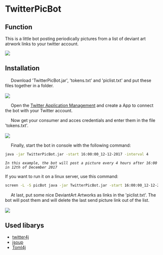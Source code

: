 # TwitterPicBot

## Function

This is a little bot posting periodically pictures from a list of deviant art atrwork links to your twitter account.

<img src="http://image.prntscr.com/image/7394b1559737428db2dbe196c9e08f2d.png"/>

## Installation

<img src="https://image.flaticon.com/icons/svg/188/188234.svg" width="15"/>  Download 'TwitterPicBot.jar', 'tokens.txt' and 'piclist.txt' and put these files together in a folder.
<br/><br/><img src="http://image.prntscr.com/image/66fd1df88dda4d3594fa49120c9e8358.png" width=""/>

<img src="https://image.flaticon.com/icons/svg/188/188235.svg" width="15"/>  Open the <a href="https://apps.twitter.com/" target="_blank">Twitter Application Management</a> and create a App to connect the bot with your Twitter account.

<img src="https://image.flaticon.com/icons/svg/188/188236.svg" width="15"/>  Now get your consumer and acces credentials and enter them in the file 'tokens.txt'.
<br/><br/><img src="http://image.prntscr.com/image/18d93acf2730406c81c891abf25e1ea9.png" width=""/>

<img src="https://image.flaticon.com/icons/svg/188/188237.svg" width="15"/>  Finally, start the bot in console with the following command:
```bash
java -jar TwitterPicBot.jar -start 16:00:00_12-12-2017 -interval 4
```
*`In this example, the bot will post a picture every 4 hours after 16:00 in 12th of December 2017`*

If you want to run it on a linux server, use this command:
```bash
screen -L -S picBot java -jar TwitterPicBot.jar -start 16:00:00_12-12-2017 -interval 4
```

<img src="https://image.flaticon.com/icons/svg/188/188238.svg" width="15"/>  At last, put some nice DeviantArt Artworks as links in the 'piclist.txt'. The bot will post them and will delete the last send picture link out of the list.
<br/><br/><img src="http://image.prntscr.com/image/1fb0b161e25f45d4a94cc7dd4ab0fd00.png" width=""/>

## Used libarys
- <a href="http://twitter4j.org/en/index.html">twitter4j</a>
- <a href="https://jsoup.org/">jsoup</a>
- <a href="https://github.com/mwanji/toml4j">Toml4j</a>
